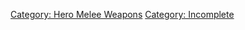 [Category: Hero Melee Weapons](Category:_Hero_Melee_Weapons "wikilink")
[Category: Incomplete](Category:_Incomplete "wikilink")
